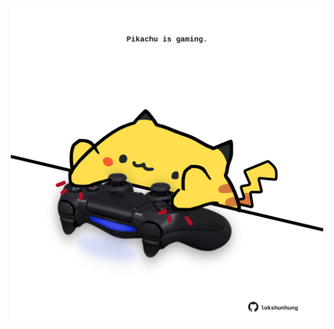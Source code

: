<!-- built at 25/05/2025, 07:00:28 UTC -->
<p align="center">
  <img width="500" height="500" src="./ReadmeImage.svg">
</p>
